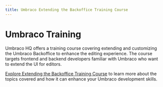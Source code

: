 ```yaml
---
title: Umbraco Extending the Backoffice Training Course
---
```


# Umbraco Training

Umbraco HQ offers a training course covering extending and customizing the Umbraco Backoffice to enhance the editing experience. The course targets frontend and backend developers familiar with Umbraco who want to extend the UI for editors.

[Explore Extending the Backoffice Training Course](https://umbraco.com/training/course-details/extending-the-backoffice-details/) to learn more about the topics covered and how it can enhance your Umbraco development skills.
